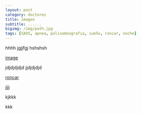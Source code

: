 ```yaml
---
layout: post
category: doctores
title: imagen
subtitle: ......
bigimg: /img/path.jpg
tags: [SAOS, apnea, polisomnografia, sueño, roncar, noche]
---
```


hhhh
jgjjfgj
hshshsh



[image](/img/path.jpg)


jdjdjdjdjd
jjdjdjdjd

[roncar](/img/roncar.jpg)

jjjj

kjkkk

kkk
